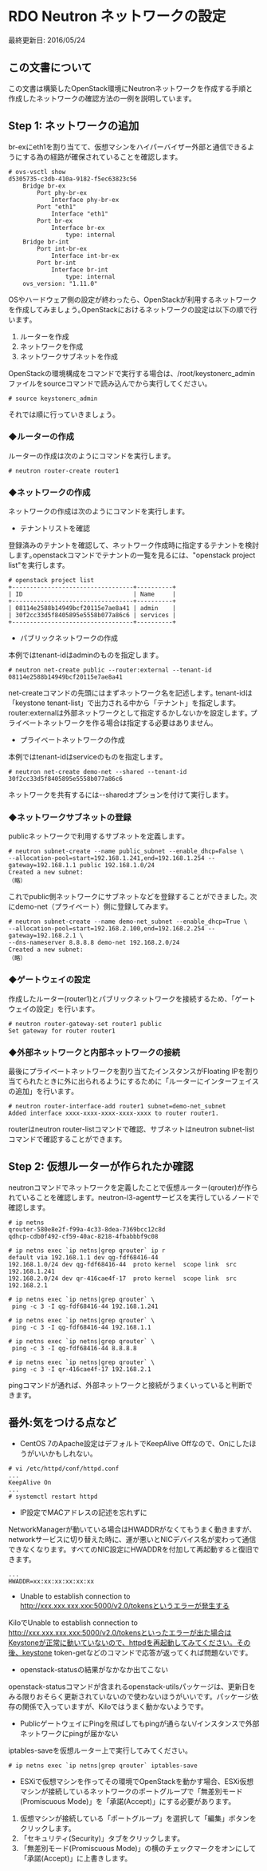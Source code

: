# RDO Neutron ネットワークの設定

最終更新日: 2016/05/24

## この文書について

この文書は構築したOpenStack環境にNeutronネットワークを作成する手順と作成したネットワークの確認方法の一例を説明しています。

## Step 1: ネットワークの追加

br-exにeth1を割り当てて、仮想マシンをハイパーバイザー外部と通信できるようにする為の経路が確保されていることを確認します。

````
# ovs-vsctl show
d5305735-c3db-410a-9182-f5ec63823c56
    Bridge br-ex
        Port phy-br-ex
            Interface phy-br-ex
        Port "eth1"
            Interface "eth1"
        Port br-ex
            Interface br-ex
                type: internal
    Bridge br-int
        Port int-br-ex
            Interface int-br-ex
        Port br-int
            Interface br-int
                type: internal
    ovs_version: "1.11.0"
````

OSやハードウェア側の設定が終わったら、OpenStackが利用するネットワークを作成してみましょう｡OpenStackにおけるネットワークの設定は以下の順で行います｡

1. ルーターを作成
2. ネットワークを作成
3. ネットワークサブネットを作成

OpenStackの環境構成をコマンドで実行する場合は、/root/keystonerc_adminファイルをsourceコマンドで読み込んでから実行してください｡

````
# source keystonerc_admin
````

それでは順に行っていきましょう｡

### ◆ルーターの作成

ルーターの作成は次のようにコマンドを実行します。

````
# neutron router-create router1
````

### ◆ネットワークの作成

ネットワークの作成は次のようにコマンドを実行します。

- テナントリストを確認

登録済みのテナントを確認して、ネットワーク作成時に指定するテナントを検討します｡openstackコマンドでテナントの一覧を見るには、"openstack project list"を実行します。

````
# openstack project list
+----------------------------------+----------+
| ID                               | Name     |
+----------------------------------+----------+
| 08114e2588b14949bcf20115e7ae8a41 | admin    |
| 30f2cc33d5f8405895e5558b077a86c6 | services |
+----------------------------------+----------+
````

- パブリックネットワークの作成


本例ではtenant-idはadminのものを指定します｡

````
# neutron net-create public --router:external --tenant-id 08114e2588b14949bcf20115e7ae8a41
````

net-createコマンドの先頭にはまずネットワーク名を記述します｡
tenant-idは「keystone tenant-list」で出力される中から「テナント」を指定します。
router:externalは外部ネットワークとして指定するかしないかを設定します｡
プライベートネットワークを作る場合は指定する必要はありません｡

- プライベートネットワークの作成

本例ではtenant-idはserviceのものを指定します｡

````
# neutron net-create demo-net --shared --tenant-id 30f2cc33d5f8405895e5558b077a86c6
````

ネットワークを共有するには--sharedオプションを付けて実行します｡

### ◆ネットワークサブネットの登録

publicネットワークで利用するサブネットを定義します｡

````
# neutron subnet-create --name public_subnet --enable_dhcp=False \
--allocation-pool=start=192.168.1.241,end=192.168.1.254 --gateway=192.168.1.1 public 192.168.1.0/24
Created a new subnet:
（略）
````

これでpublic側ネットワークにサブネットなどを登録することができました｡
次にdemo-net（プライベート）側に登録してみます。

````
# neutron subnet-create --name demo-net_subnet --enable_dhcp=True \
--allocation-pool=start=192.168.2.100,end=192.168.2.254 --gateway=192.168.2.1 \
--dns-nameserver 8.8.8.8 demo-net 192.168.2.0/24
Created a new subnet:
（略）
````

### ◆ゲートウェイの設定

作成したルーター(router1)とパブリックネットワークを接続するため、「ゲートウェイの設定」を行います｡

````
# neutron router-gateway-set router1 public
Set gateway for router router1
````


### ◆外部ネットワークと内部ネットワークの接続

最後にプライベートネットワークを割り当てたインスタンスがFloating IPを割り当てられたときに外に出られるようにするために「ルーターにインターフェイスの追加」を行います｡

````
# neutron router-interface-add router1 subnet=demo-net_subnet
Added interface xxxx-xxxx-xxxx-xxxx-xxxx to router router1.
````

routerはneutron router-listコマンドで確認、サブネットはneutron subnet-listコマンドで確認することができます。


## Step 2: 仮想ルーターが作られたか確認

neutronコマンドでネットワークを定義したことで仮想ルーター(qrouter)が作られていることを確認します。neutron-l3-agentサービスを実行しているノードで確認します。

````
# ip netns
qrouter-580e8e2f-f99a-4c33-8dea-7369bcc12c8d
qdhcp-cdb0f492-cf59-40ac-8218-4fbabbbf9c08

# ip netns exec `ip netns|grep qrouter` ip r
default via 192.168.1.1 dev qg-fdf68416-44
192.168.1.0/24 dev qg-fdf68416-44  proto kernel  scope link  src 192.168.1.241
192.168.2.0/24 dev qr-416cae4f-17  proto kernel  scope link  src 192.168.2.1

# ip netns exec `ip netns|grep qrouter` \
 ping -c 3 -I qg-fdf68416-44 192.168.1.241

# ip netns exec `ip netns|grep qrouter` \
 ping -c 3 -I qg-fdf68416-44 192.168.1.1
 
# ip netns exec `ip netns|grep qrouter` \
 ping -c 3 -I qg-fdf68416-44 8.8.8.8

# ip netns exec `ip netns|grep qrouter` \
 ping -c 3 -I qr-416cae4f-17 192.168.2.1
````

pingコマンドが通れば、外部ネットワークと接続がうまくいっていると判断できます。


## 番外:気をつける点など 

- CentOS 7のApache設定はデフォルトでKeepAlive Offなので、Onにしたほうがいいかもしれない。

````
# vi /etc/httpd/conf/httpd.conf
...
KeepAlive On
...
# systemctl restart httpd
````

- IP設定でMACアドレスの記述を忘れずに

NetworkManagerが動いている場合はHWADDRがなくてもうまく動きますが、networkサービスに切り替えた時に、運が悪いとNICデバイス名が変わって通信できなくなります。すべてのNIC設定にHWADDRを付加して再起動すると復旧できます。


````
...
HWADDR=xx:xx:xx:xx:xx:xx
````

- Unable to establish connection to http://xxx.xxx.xxx.xxx:5000/v2.0/tokensというエラーが発生する

KiloでUnable to establish connection to http://xxx.xxx.xxx.xxx:5000/v2.0/tokensといったエラーが出た場合はKeystoneが正常に動いていないので、httpdを再起動してみてください。その後、keystone token-getなどのコマンドで応答が返ってくれば問題ないです。

- openstack-statusの結果がなかなか出てこない

openstack-statusコマンドが含まれるopenstack-utilsパッケージは、更新日をみる限りおそらく更新されていないので使わないほうがいいです。パッケージ依存の関係で入っていますが、Kiloではうまく動かないようです。

- PublicゲートウェイにPingを飛ばしてもpingが通らない/インスタンスで外部ネットワークにpingが届かない

iptables-saveを仮想ルーター上で実行してみてください。

````
# ip netns exec `ip netns|grep qrouter` iptables-save
````

- ESXiで仮想マシンを作ってその環境でOpenStackを動かす場合、ESXi仮想マシンが接続しているネットワークのポートグループで「無差別モード(Promiscuous Mode)」を「承諾(Accept)」にする必要があります。

1. 仮想マシンが接続している「ポートグループ」を選択して「編集」ボタンをクリックします。
1. 「セキュリティ(Security)」タブをクリックします。
1. 「無差別モード(Promiscuous Mode)」の横のチェックマークをオンにして「承諾(Accept)」に上書きします。